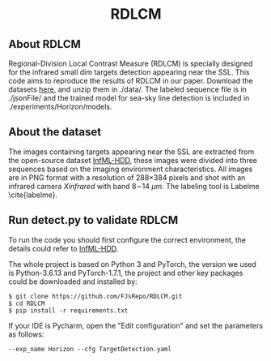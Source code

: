 <div align="center">

# RDLCM
</div>

## About RDLCM
Regional-Division Local Contrast Measure (RDLCM) is specially designed for the infrared small dim targets detection appearing near the SSL.
This code aims to reproduce the results of RDLCM in our paper. Download the datasets [here](https://drive.google.com/file/d/1g9x0jbV7yjp7qeEcxOHHzufkZHCrYk16/view?usp=sharing), 
and unzip them in ./data/. The labeled sequence file is in ./jsonFile/ and the trained model for sea-sky line detection is included in ./experiments/Horizon/models.
 
## About the dataset

The images containing targets appearing near the SSL are extracted from the open-source dataset [InfML-HDD](https://github.com/FJsRepo/InfML-HDD), 
these images were divided into three sequences based on the imaging environment characteristics. 
All images are in PNG format with a resolution of 288$\times$384 pixels and shot with an infrared camera $Xinfrared$ with band 8$\sim$14 $\mu m$. 
The labeling tool is Labelme \cite{labelme}.
## Run detect.py to validate RDLCM
To run the code you should first configure the correct environment, the details could refer to [InfML-HDD](https://github.com/FJsRepo/InfML-HDD).

The whole project is based on Python 3 and PyTorch, the version we used is Python-3.6.13 and PyTorch-1.7.1, 
the project and other key packages could be downloaded and installed by:

```
$ git clone https://github.com/FJsRepo/RDLCM.git
$ cd RDLCM
$ pip install -r requirements.txt
```

If your IDE is Pycharm, open the "Edit configuration" and set the parameters as follows:
```
--exp_name Horizon --cfg TargetDetection.yaml
```

